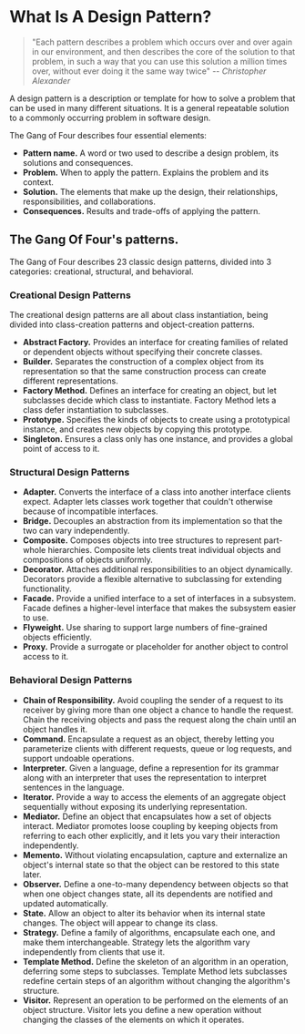 # What Is A Design Pattern?


> "Each pattern describes a problem which occurs over
and over again in our environment, and then describes the core of the solution
to that problem, in such a way that you can use this solution a million times
over, without ever doing it the same way twice"
>  -- <cite>Christopher Alexander</cite>

A design pattern is a description or template for how to solve a problem that can be used in many different situations. It is a general repeatable solution to a commonly occurring problem in software design.

The Gang of Four describes four essential elements:

* **Pattern name.** A word or two used to describe a design problem, its solutions and consequences.
* **Problem.** When to apply the pattern. Explains the problem and its context.
* **Solution.** The elements that make up the design, their relationships, responsibilities, and collaborations.
* **Consequences.** Results and trade-offs of applying the pattern.

## The Gang Of Four's patterns.

The Gang of Four describes 23 classic design patterns, divided into 3 categories: creational, structural, and behavioral.

### Creational Design Patterns

The creational design patterns are all about class instantiation, being divided into class-creation patterns and object-creation patterns.

* **Abstract Factory.** Provides an interface for creating families of related or dependent objects without specifying their concrete classes.
* **Builder.** Separates the construction of a complex object from its representation so that the same construction process can create different representations. 
* **Factory Method.** Defines an interface for creating an object, but let subclasses decide which class to instantiate. Factory Method lets a class defer instantiation to subclasses.
* **Prototype.** Specifies the kinds of objects to create using a prototypical instance, and creates new objects by copying this prototype.
* **Singleton.** Ensures a class only has one instance, and provides a global point of access to it.

### Structural Design Patterns

* **Adapter.** Converts the interface of a class into another interface clients expect. Adapter lets classes work together that couldn't otherwise because of incompatible interfaces. 
* **Bridge.** Decouples an abstraction from its implementation so that the two can vary independently.
* **Composite.** Composes objects into tree structures to represent part-whole hierarchies. Composite lets clients treat individual objects and compositions of objects uniformly.
* **Decorator.** Attaches additional responsibilities to an object dynamically. Decorators provide a flexible alternative to subclassing for extending functionality.
* **Facade.** Provide a unified interface to a set of interfaces in a subsystem. Facade defines a higher-level interface that makes the subsystem easier to use.
* **Flyweight.** Use sharing to support large numbers of fine-grained objects efficiently.
* **Proxy.** Provide a surrogate or placeholder for another object to control access to it.

### Behavioral Design Patterns

* **Chain of Responsibility.** Avoid coupling the sender of a request to its receiver by giving more than one object a chance to handle the request. Chain the receiving objects and pass the request along the chain until an object handles it. 
* **Command.** Encapsulate a request as an object, thereby letting you parameterize clients with different requests, queue or log requests, and support undoable operations. 
* **Interpreter.** Given a language, define a represention for its grammar along with an interpreter that uses the representation to interpret sentences in the language.
* **Iterator.** Provide a way to access the elements of an aggregate object sequentially without exposing its underlying representation.
* **Mediator.** Define an object that encapsulates how a set of objects interact. Mediator promotes loose coupling by keeping objects from referring to each other explicitly, and it lets you vary their interaction independently.
* **Memento.** Without violating encapsulation, capture and externalize an object's internal state so that the object can be restored to this state later. 
* **Observer.** Define a one-to-many dependency between objects so that when one object changes state, all its dependents are notified and updated automatically.
* **State.** Allow an object to alter its behavior when its internal state changes. The object will appear to change its class.
* **Strategy.** Define a family of algorithms, encapsulate each one, and make them interchangeable. Strategy lets the algorithm vary independently from clients that use it.
* **Template Method.** Define the skeleton of an algorithm in an operation, deferring some steps to subclasses. Template Method lets subclasses redefine certain steps of an algorithm without changing the algorithm's structure.
* **Visitor.** Represent an operation to be performed on the elements of an object structure. Visitor lets you define a new operation without changing the classes of the elements on which it operates.


